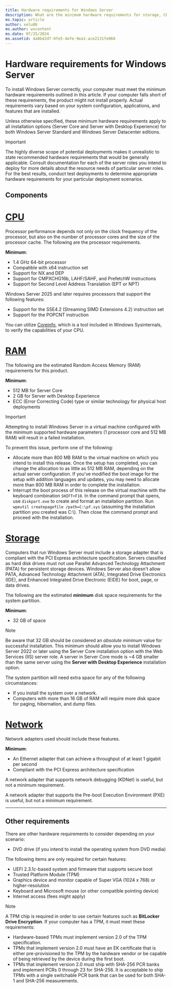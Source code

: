 ```yaml
---
title: Hardware requirements for Windows Server
description: What are the minimum hardware requirements for storage, CPU, network, and memory (RAM) for Windows Server.
ms.topic: article
author: xelu86
ms.author: wscontent
ms.date: 07/25/2024
ms.assetid: 4a8b42d7-9fe5-4efe-9ea1-ace2131fe068
---
```


# Hardware requirements for Windows Server

To install Windows Server correctly, your computer must meet the minimum hardware requirements outlined in this article. If your computer falls short of these requirements, the product might not install properly. Actual requirements vary based on your system configuration, applications, and features that are installed.

Unless otherwise specified, these minimum hardware requirements apply to all installation options (Server Core and Server with Desktop Experience) for both Windows Server Standard and Windows Server Datacenter editions.

> [!IMPORTANT]
> The highly diverse scope of potential deployments makes it unrealistic to state recommended hardware requirements that would be generally applicable. Consult documentation for each of the server roles you intend to deploy for more details about the resource needs of particular server roles. For the best results, conduct test deployments to determine appropriate hardware requirements for your particular deployment scenarios.

## Components

# [CPU](#tab/cpu)

Processor performance depends not only on the clock frequency of the processor, but also on the number of processor cores and the size of the processor cache. The following are the processor requirements.

**Minimum**:

- 1.4 GHz 64-bit processor
- Compatible with x64 instruction set
- Support for NX and DEP
- Support for CMPXCHG16b, LAHF/SAHF, and PrefetchW instructions
- Support for Second Level Address Translation (EPT or NPT)

Windows Server 2025 and later requires processors that support the following features:

- Support for the SSE4.2 (Streaming SIMD Extensions 4.2) instruction set
- Support for the POPCNT instruction

You can utilize [Coreinfo](/sysinternals/downloads/coreinfo), which is a tool included in Windows Sysinternals, to verify the capabilities of your CPU.

# [RAM](#tab/ram)

The following are the estimated Random Access Memory (RAM) requirements for this product.

**Minimum**:

- 512 MB for Server Core
- 2 GB for Server with Desktop Experience
- ECC (Error Correcting Code) type or similar technology for physical host deployments

> [!IMPORTANT]
> Attempting to install Windows Server in a virtual machine configured with the minimum supported hardware parameters (1 processor core and 512 MB RAM) will result in a failed installation.
>
> To prevent this issue, perform one of the following:
>
> - Allocate more than 800 MB RAM to the virtual machine on which you intend to install this release. Once the setup has completed, you can change the allocation to as little as 512 MB RAM, depending on the actual server configuration. If you've modified the boot image for the setup with addition languages and updates, you may need to allocate more than 800 MB RAM in order to complete the installation.
> - Interrupt the boot process of this release on the virtual machine with the keyboard combination `SHIFT+F10`. In the command prompt that opens, use `diskpart.exe` to create and format an installation partition. Run `wpeutil createpagefile /path=C:\pf.sys` (assuming the installation partition you created was C:\\). Then close the command prompt and proceed with the installation.

# [Storage](#tab/storage)

Computers that run Windows Server must include a storage adapter that is compliant with the PCI Express architecture specification. Servers classified as hard disk drives must not use Parallel Advanced Technology Attachment (PATA) for persistent storage devices. Windows Server also doesn't allow PATA, Advanced Technology Attachment (ATA), Integrated Drive Electronics (IDE), and Enhanced Integrated Drive Electronic (EIDE) for boot, page, or data drives.

The following are the estimated **minimum** disk space requirements for the system partition.

**Minimum**:

- 32 GB of space

> [!NOTE]
> Be aware that 32 GB should be considered an *absolute minimum* value for successful installation. This minimum should allow you to install Windows Server 2022 or later using the Server Core installation option with the Web Services (IIS) server role. A server in Server Core mode is ~4 GB smaller than the same server using the **Server with Desktop Experience** installation option.
>
> The system partition will need extra space for any of the following circumstances:
>
> - If you install the system over a network.
> - Computers with more than 16 GB of RAM will require more disk space for paging, hibernation, and dump files.

# [Network](#tab/network)

Network adapters used should include these features.

**Minimum**:

- An Ethernet adapter that can achieve a throughput of at least 1 gigabit per second
- Compliant with the PCI Express architecture specification

A network adapter that supports network debugging (KDNet) is useful, but not a minimum requirement.

A network adapter that supports the Pre-boot Execution Environment (PXE) is useful, but not a minimum requirement.

---

## Other requirements

There are other hardware requirements to consider depending on your scenario:

- DVD drive (if you intend to install the operating system from DVD media)

The following items are only required for certain features:

- UEFI 2.3.1c-based system and firmware that supports secure boot
- Trusted Platform Module (TPM)
- Graphics device and monitor capable of Super VGA (1024 x 768) or higher-resolution
- Keyboard and Microsoft mouse (or other compatible pointing device)
- Internet access (fees might apply)

> [!NOTE]
> A TPM chip is required in order to use certain features such as **BitLocker Drive Encryption**. If your computer has a TPM, it must meet these requirements:
>
> - Hardware-based TPMs must implement version 2.0 of the TPM specification.
> - TPMs that implement version 2.0 must have an EK certificate that is either pre-provisioned to the TPM by the hardware vendor or be capable of being retrieved by the device during the first boot.
> - TPMs that implement version 2.0 must ship with SHA-256 PCR banks and implement PCRs 0 through 23 for SHA-256. It is acceptable to ship TPMs with a single switchable PCR bank that can be used for both SHA-1 and SHA-256 measurements.
